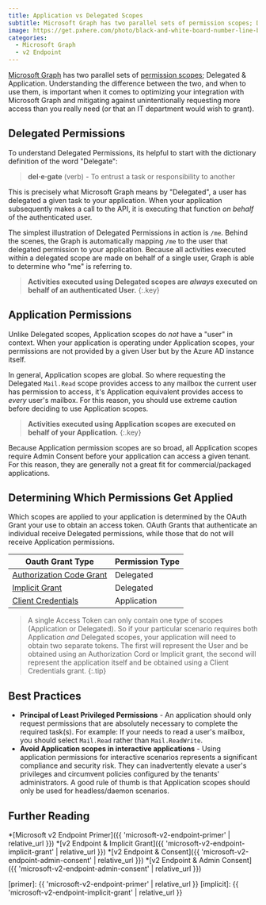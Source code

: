 ```yaml
---
title: Application vs Delegated Scopes
subtitle: Microsoft Graph has two parallel sets of permission scopes; Delegated & Application. Here I will attempt to shed some light on the when, where and how to use each.
image: https://get.pxhere.com/photo/black-and-white-board-number-line-blackboard-monochrome-material-font-sketch-illustration-text-handwriting-arrows-calligraphy-hire-distribute-transfer-applying-empower-monochrome-photography-delegate-professions-pass-it-on-entitle-dealing-with-be-stallen-entrust-1283493.jpg
categories:
  - Microsoft Graph
  - v2 Endpoint
---
```


[Microsoft Graph][graph] has two parallel sets of [permission scopes][scopes]; Delegated & Application. Understanding the difference between the two, and when to use them, is important when it comes to optimizing your integration with Microsoft Graph and mitigating against unintentionally requesting more access than you really need (or that an IT department would wish to grant).

## Delegated Permissions

To understand Delegated Permissions, its helpful to start with the dictionary definition of the word "Delegate":

> **del·e·gate** (verb) - To entrust a task or responsibility to another

This is precisely what Microsoft Graph means by "Delegated", a user has delegated a given task to your application. When your application subsequently makes a call to the API, it is executing that function _on behalf_ of the authenticated user.

The simplest illustration of Delegated Permissions in action is `/me`. Behind the scenes, the Graph is automatically mapping `/me` to the user that delegated permission to your application. Because all activities executed within a delegated scope are made on behalf of a single user, Graph is able to determine who "me" is referring to.

>**Activities executed using Delegated scopes are *always* executed on behalf of an authenticated User.**
{:.key}

## Application Permissions

Unlike Delegated scopes, Application scopes do *not* have a "user" in context. When your application is operating under Application scopes, your permissions are not provided by a given User but by the Azure AD instance itself. 

In general, Application scopes are global. So where requesting the Delegated `Mail.Read` scope provides access to any mailbox the current user has permission to access, it's Application equivalent provides access to *every* user's mailbox. For this reason, you should use extreme caution before deciding to use Application scopes.

>**Activities executed using Application scopes are executed on behalf of your Application.**
{:.key}

Because Application permission scopes are so broad, all Application scopes require Admin Consent before your application can access a given tenant. For this reason, they are generally not a great fit for commercial/packaged applications.

## Determining Which Permissions Get Applied

Which scopes are applied to your application is determined by the OAuth Grant your use to obtain an access token. OAuth Grants that authenticate an individual receive Delegated permissions, while those that do not will receive Application permissions. 

| Oauth Grant Type                                                                | Permission Type |
| ------------------------------------------------------------------------------- | --------------- |
| [Authorization Code Grant](https://oauth.net/2/grant-types/authorization-code/) | Delegated       |
| [Implicit Grant](https://oauth.net/2/grant-types/implicit/)                     | Delegated       |
| [Client Credentials](https://oauth.net/2/grant-types/client-credentials/)       | Application     |

> A single Access Token can only contain one type of scopes (Application or Delegated).  So if your particular scenario requires both Application _and_ Delegated scopes, your application will need to obtain two separate tokens. The first will represent the User and be obtained using an Authorization Cord or Implicit grant, the second will represent the application itself and be obtained using a Client Credentials grant.
{:.tip}

## Best Practices

- **Principal of Least Privileged Permissions** - An application should only request permissions that are absolutely necessary to complete the required task(s). For example: If your needs to read a user's mailbox, you should select `Mail.Read` rather than `Mail.ReadWrite`.
- **Avoid Application scopes in interactive applications** - Using application permissions for interactive scenarios represents a significant compliance and security risk. They can inadvertently elevate a user's privileges and circumvent policies configured by the tenants' administrators. A good rule of thumb is that Application scopes should only be used for headless/daemon scenarios.

## Further Reading

*[Microsoft v2 Endpoint Primer]({{ 'microsoft-v2-endpoint-primer' | relative_url }})
*[v2 Endpoint & Implicit Grant]({{ 'microsoft-v2-endpoint-implicit-grant' | relative_url }})
*[v2 Endpoint & Consent]({{ 'microsoft-v2-endpoint-admin-consent' | relative_url }})
*[v2 Endpoint & Admin Consent]({{ 'microsoft-v2-endpoint-admin-consent' | relative_url }})

[scopes]: https://developer.microsoft.com/graph/docs/concepts/permissions_reference
[graph]: https://graph.microsoft.io
[admin_consent]: https://docs.microsoft.com/azure/active-directory/active-directory-assign-admin-roles
[app-reg]: https://apps.dev.microsoft.com
[primer]: {{ 'microsoft-v2-endpoint-primer' | relative_url }}
[implicit]: {{ 'microsoft-v2-endpoint-implicit-grant' | relative_url }}